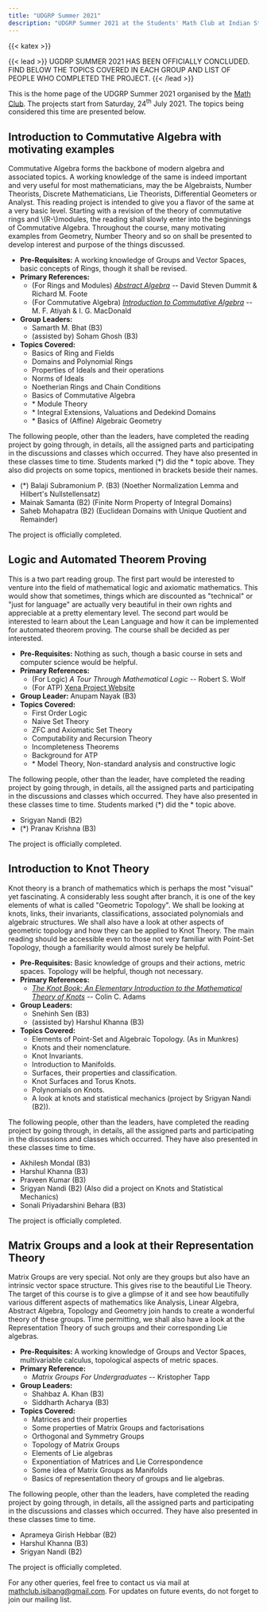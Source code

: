```yaml
---
title: "UDGRP Summer 2021"
description: "UDGRP Summer 2021 at the Students' Math Club at Indian Statistical Institute, Bangalore."
---
```


{{< katex >}}

{{< lead >}}
UGDRP SUMMER 2021 HAS BEEN OFFICIALLY CONCLUDED. FIND BELOW THE TOPICS COVERED IN EACH GROUP AND LIST OF PEOPLE WHO COMPLETED THE PROJECT.
{{< /lead >}}

This is the home page of the UDGRP Summer 2021 organised by the [Math Club](/). The projects start from Saturday, 24<sup>th</sup> July 2021. The topics being considered this time are presented below.

## Introduction to Commutative Algebra with motivating examples

Commutative Algebra forms the backbone of modern algebra and associated topics. A working knowledge of the same is indeed important and very useful for most mathematicians, may the be Algebraists, Number Theorists, Discrete Mathematicians, Lie Theorists, Differential Geometers or Analyst. This reading project is intended to give you a flavor of the same at a very basic level. Starting with a revision of the theory of commutative rings and \\(R-\\)modules, the reading shall slowly enter into the beginnings of Commutative Algebra. Throughout the course, many motivating examples from Geometry, Number Theory and so on shall be presented to develop interest and purpose of the things discussed.

- **Pre-Requisites:** A working knowledge of Groups and Vector Spaces, basic concepts of Rings, though it shall be revised.
- **Primary References:**
  - (For Rings and Modules) [_Abstract Algebra_](https://web.archive.org/https://handoutset.com/wp-content/uploads/2022/07/Abstract-Algebra-3rd-Edition-David-S.-Dummit-Richard-M.-Foote.pdf) -- David Steven Dummit & Richard M. Foote
  - (For Commutative Algebra) [_Introduction to Commutative Algebra_](https://web.archive.org/http://math.univ-lyon1.fr/~mathieu/CoursM2-2020/AMD-ComAlg.pdf) -- M. F. Atiyah & I. G. MacDonald
- **Group Leaders:**
  - Samarth M. Bhat (B3)
  - (assisted by) Soham Ghosh (B3)
- **Topics Covered:**
  - Basics of Ring and Fields
  - Domains and Polynomial Rings
  - Properties of Ideals and their operations
  - Norms of Ideals
  - Noetherian Rings and Chain Conditions
  - Basics of Commutative Algebra
  - \* Module Theory
  - \* Integral Extensions, Valuations and Dedekind Domains
  - \* Basics of (Affine) Algebraic Geometry

The following people, other than the leaders, have completed the reading project by going through, in details, all the assigned parts and participating in the discussions and classes which occurred. They have also presented in these classes time to time. Students marked (\*) did the \* topic above. They also did projects on some topics, mentioned in brackets beside their names.

- (\*) Balaji Subramonium P. (B3) (Noether Normalization Lemma and Hilbert's Nullstellensatz)
- Mainak Samanta (B2) (Finite Norm Property of Integral Domains)
- Saheb Mohapatra (B2) (Euclidean Domains with Unique Quotient and Remainder)

The project is officially completed.

## Logic and Automated Theorem Proving

This is a two part reading group. The first part would be interested to venture into the field of mathematical logic and axiomatic mathematics. This would show that sometimes, things which are discounted as "technical" or "just for language" are actually very beautiful in their own rights and appreciable at a pretty elementary level. The second part would be interested to learn about the Lean Language and how it can be implemented for automated theorem proving. The course shall be decided as per interested.

- **Pre-Requisites:** Nothing as such, though a basic course in sets and computer science would be helpful.
- **Primary References:**
  - (For Logic) _A Tour Through Mathematical Logic_ -- Robert S. Wolf
  - (For ATP) [Xena Project Website](https://xenaproject.wordpress.com)
- **Group Leader:** Anupam Nayak (B3)
- **Topics Covered:**
  - First Order Logic
  - Naive Set Theory
  - ZFC and Axiomatic Set Theory
  - Computability and Recursion Theory
  - Incompleteness Theorems
  - Background for ATP
  - \* Model Theory, Non-standard analysis and constructive logic

The following people, other than the leader, have completed the reading project by going through, in details, all the assigned parts and participating in the discussions and classes which occurred. They have also presented in these classes time to time. Students marked (\*) did the \* topic above.

- Srigyan Nandi (B2)
- (\*) Pranav Krishna (B3)

The project is officially completed.

## Introduction to Knot Theory

Knot theory is a branch of mathematics which is perhaps the most "visual" yet fascinating. A considerably less sought after branch, it is one of the key elements of what is called "Geometric Topology". We shall be looking at knots, links, their invariants, classifications, associated polynomials and algebraic structures. We shall also have a look at other aspects of geometric topology and how they can be applied to Knot Theory. The main reading should be accessible even to those not very familiar with Point-Set Topology, though a familiarity would almost surely be helpful.

- **Pre-Requisites:** Basic knowledge of groups and their actions, metric spaces. Topology will be helpful, though not necessary.
- **Primary References:**
  - [_The Knot Book: An Elementary Introduction to the Mathematical Theory of Knots_](https://web.archive.org/https://www.math.cuhk.edu.hk/course_builder/1920/math4900e/Adams--The%20Knot%20Book.pdf) -- Colin C. Adams
- **Group Leaders:**
  - Snehinh Sen (B3)
  - (assisted by) Harshul Khanna (B3)
- **Topics Covered:**
  - Elements of Point-Set and Algebraic Topology. (As in Munkres)
  - Knots and their nomenclature.
  - Knot Invariants.
  - Introduction to Manifolds.
  - Surfaces, their properties and classification.
  - Knot Surfaces and Torus Knots.
  - Polynomials on Knots.
  - A look at knots and statistical mechanics (project by Srigyan Nandi (B2)).

The following people, other than the leaders, have completed the reading project by going through, in details, all the assigned parts and participating in the discussions and classes which occurred. They have also presented in these classes time to time.

- Akhilesh Mondal (B3)
- Harshul Khanna (B3)
- Praveen Kumar (B3)
- Srigyan Nandi (B2) (Also did a project on Knots and Statistical Mechanics)
- Sonali Priyadarshini Behara (B3)

The project is officially completed.

## Matrix Groups and a look at their Representation Theory

Matrix Groups are very special. Not only are they groups but also have an intrinsic vector space structure. This gives rise to the beautiful Lie Theory. The target of this course is to give a glimpse of it and see how beautifully various different aspects of mathematics like Analysis, Linear Algebra, Abstract Algebra, Topology and Geometry join hands to create a wonderful theory of these groups. Time permitting, we shall also have a look at the Representation Theory of such groups and their corresponding Lie algebras.

- **Pre-Requisites:** A working knowledge of Groups and Vector Spaces, multivariable calculus, topological aspects of metric spaces.
- **Primary Reference:**
  - _Matrix Groups For Undergraduates_ -- Kristopher Tapp
- **Group Leaders:**
  - Shahbaz A. Khan (B3)
  - Siddharth Acharya (B3)
- **Topics Covered:**
  - Matrices and their properties
  - Some properties of Matrix Groups and factorisations
  - Orthogonal and Symmetry Groups
  - Topology of Matrix Groups
  - Elements of Lie algebras
  - Exponentiation of Matrices and Lie Correspondence
  - Some idea of Matrix Groups as Manifolds
  - Basics of representation theory of groups and lie algebras.

The following people, other than the leaders, have completed the reading project by going through, in details, all the assigned parts and participating in the discussions and classes which occurred. They have also presented in these classes time to time.

- Aprameya Girish Hebbar (B2)
- Harshul Khanna (B3)
- Srigyan Nandi (B2)

The project is officially completed.

For any other queries, feel free to contact us via mail at mathclub.isibang@gmail.com. For updates on future events, do not forget to join our mailing list.
